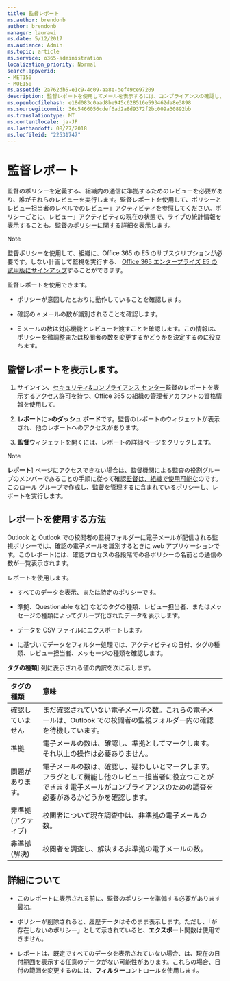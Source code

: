 ```yaml
---
title: 監督レポート
ms.author: brendonb
author: brendonb
manager: laurawi
ms.date: 5/12/2017
ms.audience: Admin
ms.topic: article
ms.service: o365-administration
localization_priority: Normal
search.appverid:
- MET150
- MOE150
ms.assetid: 2a762db5-e1c9-4c09-aa8e-bef49ce97209
description: 監督レポートを使用してメールを表示するには、コンプライアンスの確認し、どのユーザーが実行する必要がありますが必要があります。
ms.openlocfilehash: e18d083c0aad8be945c628516e593462da8e3898
ms.sourcegitcommit: 36c5466056cdef6ad2a8d9372f2bc009a30892bb
ms.translationtype: MT
ms.contentlocale: ja-JP
ms.lasthandoff: 08/27/2018
ms.locfileid: "22531747"
---
```

# <a name="supervision-reports"></a>監督レポート

監督のポリシーを定義する、組織内の通信に準拠するためのレビューを必要があり、誰がそれらのレビューを実行します。監督レポートを使用して、ポリシーとレビュー担当者のレベルでのレビュー」アクティビティを参照してください。ポリシーごとに、レビュー」アクティビティの現在の状態で、ライブの統計情報を表示することも。[監督のポリシーに関する詳細を表示](configure-supervision-policies.md)します。 
  
> [!NOTE]
> 監督ポリシーを使用して、組織に、Office 365 の E5 のサブスクリプションが必要です。しない計画して監視を実行する、 [Office 365 エンタープライズ E5 の試用版にサインアップ](https://go.microsoft.com/fwlink/p/?LinkID=698279)することができます。 
  
監督レポートを使用できます。
  
- ポリシーが意図したとおりに動作していることを確認します。 
    
- 確認の e メールの数が識別されることを確認します。
    
- E メールの数は対応機能とレビューを渡すことを確認します。この情報は、ポリシーを微調整または校閲者の数を変更するかどうかを決定するのに役立ちます。
    
## <a name="view-the-supervision-report"></a>監督レポートを表示します。

1. サインイン、[セキュリティ&amp;コンプライアンス センター](https://protection.office.com/)監督のレポートを表示するアクセス許可を持つ、Office 365 の組織の管理者アカウントの資格情報を使用して. 
    
2. **レポート**に\>**のダッシュ ボード**です。監督のレポートのウィジェットが表示され、他のレポートへのアクセスがあります。
    
3. **監督**ウィジェットを開くには、レポートの詳細ページをクリックします。 
    
> [!NOTE]
> **レポート**] ページにアクセスできない場合は、監督機関による監査の役割グループのメンバーであることの手順に従って確認[監督は、組織で使用可能な](configure-supervision-policies.md#SRavailable)のです。このロール グループで作成し、監督を管理するに含まれているポリシーし、レポートを実行します。 
  
## <a name="how-to-use-the-report"></a>レポートを使用する方法

Outlook と Outlook での校閲者の監視フォルダーに電子メールが配信される監視ポリシーでは、確認の電子メールを識別するときに web アプリケーションです。このレポートには、確認プロセスの各段階での各ポリシーの名前との通信の数が一覧表示されます。
  
レポートを使用します。
  
- すべてのデータを表示、または特定のポリシーです。
    
- 準拠、Questionable など) などのタグの種類、レビュー担当者、またはメッセージの種類によってグループ化されたデータを表示します。
    
- データを CSV ファイルにエクスポートします。
    
- に基づいてデータをフィルター処理では、アクティビティの日付、タグの種類、レビュー担当者、メッセージの種類を確認します。
    
**タグの種類**] 列に表示される値の内訳を次に示します。 
  
|**タグの種類**|**意味**|
|:-----|:-----|
|確認していません  <br/> |まだ確認されていない電子メールの数。これらの電子メールは、Outlook での校閲者の監視フォルダー内の確認を待機しています。  <br/> |
|準拠  <br/> |電子メールの数は、確認し、準拠としてマークします。それ以上の操作は必要ありません。  <br/> |
|問題があります。  <br/> |電子メールの数は、確認し、疑わしいとマークします。フラグとして機能し他のレビュー担当者に役立つことができます電子メールがコンプライアンスのための調査を必要があるかどうかを確認します。  <br/> |
|非準拠 (アクティブ)  <br/> |校閲者について現在調査中は、非準拠の電子メールの数。  <br/> |
|非準拠 (解決)  <br/> |校閲者を調査し、解決する非準拠の電子メールの数。  <br/> |
   
## <a name="more-details"></a>詳細について

- このレポートに表示される前に、監督のポリシーを準備する必要があります最初。
    
- ポリシーが削除されると、履歴データはそのまま表示します。ただし、「が存在しないのポリシー」として示されていると、**エクスポート**関数は使用できません。 
    
- レポートは、既定ですべてのデータを表示されていない場合、は、現在の日付範囲を表示する任意のデータがない可能性があります。これらの場合、日付の範囲を変更するのには、**フィルター**コントロールを使用します。 
    

